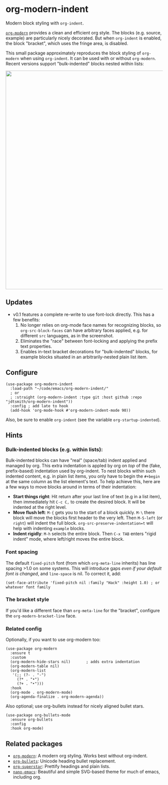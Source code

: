 # org-modern-indent

Modern block styling with `org-indent`.

[`org-modern`](https://github.com/minad/org-modern) provides a clean and efficient org style.  The blocks (e.g. source, example) are particularly nicely decorated.  But when `org-indent` is enabled, the block "bracket", which uses the fringe area, is disabled.

This small package approximately reproduces the block styling of `org-modern` when using `org-indent`.  It can be used with or without `org-modern`.  Recent versions support "bulk-indented" blocks nested within lists:

<img align="center" width=700 src=https://user-images.githubusercontent.com/93749/224204382-091fcd76-3ad0-467e-9525-287ae80e93c6.png>

## Updates

- v0.1 features a complete re-write to use font-lock directly.  This has a few benefits: 
  1. No longer relies on org-mode face names for recognizing
     blocks, so `org-src-block-faces` can have arbitrary faces
     applied, e.g. for different `src` languages, as in the screenshot.
  2. Eliminates the "race" between font-locking and applying the prefix text properties.
  3. Enables in-text bracket decorations for "bulk-indented" blocks, for example blocks situated
     in an arbitrarily-nested plain list item.

## Configure

```elisp
(use-package org-modern-indent
  :load-path "~/code/emacs/org-modern-indent/"
  ; or
  ; :straight (org-modern-indent :type git :host github :repo "jdtsmith/org-modern-indent"))
  :config ; add late to hook
  (add-hook 'org-mode-hook #'org-modern-indent-mode 90))
```
Also, be sure to enable `org-indent` (see the variable `org-startup-indented`).

## Hints

### Bulk-indented blocks (e.g. within lists):

Bulk-indented blocks can have "real" (space/tab) indent applied and managed by org.  This extra indentation is appled by org on _top_ of the (fake, prefix-based) indentation used by org-indent.  To nest blocks within such indented content, e.g. in plain list items, you only have to begin the `#+begin` at the same column as the list element's text.  To help achieve this, here are a few ways to move blocks around in terms of their indentation:

- **Start things right**: Hit return after your last line of text (e.g in a list item), then immediately hit `C-c C,` to create the desired block.  It will be indented at the right level.
- **Move flush left**: `M-{` gets you to the start of a block quickly.  `M-\` there block will move the blocks first header to the very left.  Then `M-S-left` (or `right`) will indent the full block.  `org-src-preserve-indentation=t` will help with indenting `example` blocks.
- **Indent rigidly**: `M-h` selects the entire block. Then `C-x TAB` enters "rigid indent" mode, where left/right moves the entire block.

### Font spacing

The default `fixed-pitch` font (from which `org-meta-line` inherits) has line spacing >1.0 on some systems. This will introduce gaps _even if your default font is changed_, and `line-space` is nil.  To correct it, add: 

```elisp
(set-face-attribute 'fixed-pitch nil :family "Hack" :height 1.0) ; or whatever font family
```
### The bracket style 

If you'd like a different face than `org-meta-line` for the "bracket", configure the `org-modern-bracket-line` face.

### Related config

Optionally, if you want to use org-modern too:

```elisp
(use-package org-modern
  :ensure t
  :custom
  (org-modern-hide-stars nil)		; adds extra indentation
  (org-modern-table nil)
  (org-modern-list 
   '(;; (?- . "-")
     (?* . "•")
     (?+ . "‣")))
  :hook
  (org-mode . org-modern-mode)
  (org-agenda-finalize . org-modern-agenda))
```

Also optional; use org-bullets instead for nicely aligned bullet stars. 

```elisp
(use-package org-bullets-mode
  :ensure org-bullets
  :config
  :hook org-mode)
```


## Related packages

- [`org-modern`](https://github.com/minad/org-modern): A modern org styling.  Works best without org-indent.
- [`org-bullets`](https://github.com/sabof/org-bullets): Unicode heading bullet replacement.
- [`org-superstar`](https://github.com/integral-dw/org-superstar-mode): Prettify headings and plain lists.
- [`nano-emacs`](https://github.com/rougier/nano-emacs): Beautiful and simple SVG-based theme for much of emacs, including org. 
